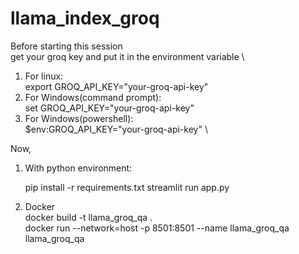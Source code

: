 # llama_index_groq

Before starting this session \
get your groq key and put it in the environment variable \
1. For linux: \
   export GROQ_API_KEY="your-groq-api-key"
2. For Windows(command prompt): \
   set GROQ_API_KEY="your-groq-api-key"
3. For Windows(powershell): \
   $env:GROQ_API_KEY="your-groq-api-key" \

Now, 

1. With python environment: 

   pip install -r requirements.txt 
   streamlit run app.py 

2. Docker \
   docker build -t llama_groq_qa . \
   docker run --network=host -p 8501:8501 --name llama_groq_qa llama_groq_qa
